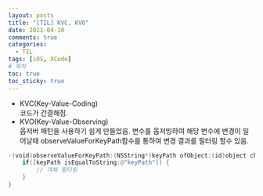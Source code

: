```yaml
---
layout: posts
title: "[TIL] KVC, KVO"
date: 2021-04-10
comments: true
categories:
  - TIL
tags: [iOS, XCode]
# 목차
toc: true
toc_sticky: true
---
```

- KVC(Key-Value-Coding)  
  코드가 간결해짐.
- KVO(Key-Value-Observing)  
  옵저버 패턴을 사용하기 쉽게 만들었음. 변수를 옵저빙하여 해당 변수에 변경이 일어날때 observeValueForKeyPath함수를 통하여 변경 결과를 필터링 할수 있음.


```swift
-(void)observeValueForKeyPath:(NSString*)keyPath ofObject:(id)object change:(NSDictionary<NSKeyValueChangeKey,id>*)change context:(void*)context {
    if([keyPath isEqualToString:@"keyPath"]) {
        // 객체 필터링
    }
}
```